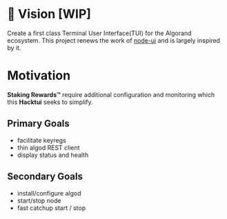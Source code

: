 # 🔭 Vision [WIP]

Create a first class Terminal User Interface(TUI) for the Algorand ecosystem.
This project renews the work of [node-ui](https://github.com/algorand/node-ui) and
is largely inspired by it.

# Motivation

**Staking Rewards™️** require additional configuration and monitoring which this **Hacktui** seeks to simplify. 

## Primary Goals

- facilitate keyregs
- thin algod REST client
- display status and health

## Secondary Goals

- install/configure algod
- start/stop node
- fast catchup start / stop